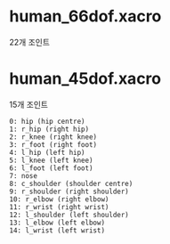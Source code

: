 # human_66dof.xacro

22개 조인트

# human_45dof.xacro

15개 조인트

```
0: hip (hip centre)
1: r_hip (right hip)
2: r_knee (right knee)
3: r_foot (right foot)
4: l_hip (left hip)
5: l_knee (left knee)
6: l_foot (left foot)
7: nose
8: c_shoulder (shoulder centre)
9: r_shoulder (right shoulder)
10: r_elbow (right elbow)
11: r_wrist (right wrist)
12: l_shoulder (left shoulder)
13: l_elbow (left elbow)
14: l_wrist (left wrist)
```
